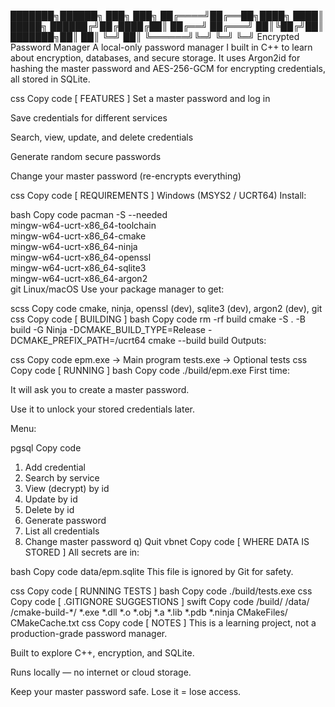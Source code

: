 ███████╗██████╗ ███╗   ███╗
██╔════╝██╔══██╗████╗ ████║
█████╗  ██████╔╝██╔████╔██║
██╔══╝  ██╔═══╝ ██║╚██╔╝██║
███████╗██║     ██║ ╚═╝ ██║
╚══════╝╚═╝     ╚═╝     ╚═╝
Encrypted Password Manager
A local-only password manager I built in C++ to learn about encryption, databases, and secure storage.
It uses Argon2id for hashing the master password and AES-256-GCM for encrypting credentials, all stored in SQLite.

css
Copy code
[ FEATURES ]
Set a master password and log in

Save credentials for different services

Search, view, update, and delete credentials

Generate random secure passwords

Change your master password (re-encrypts everything)

css
Copy code
[ REQUIREMENTS ]
Windows (MSYS2 / UCRT64)
Install:

bash
Copy code
pacman -S --needed \
  mingw-w64-ucrt-x86_64-toolchain \
  mingw-w64-ucrt-x86_64-cmake \
  mingw-w64-ucrt-x86_64-ninja \
  mingw-w64-ucrt-x86_64-openssl \
  mingw-w64-ucrt-x86_64-sqlite3 \
  mingw-w64-ucrt-x86_64-argon2 \
  git
Linux/macOS
Use your package manager to get:

scss
Copy code
cmake, ninja, openssl (dev), sqlite3 (dev), argon2 (dev), git
css
Copy code
[ BUILDING ]
bash
Copy code
rm -rf build
cmake -S . -B build -G Ninja -DCMAKE_BUILD_TYPE=Release -DCMAKE_PREFIX_PATH=/ucrt64
cmake --build build
Outputs:

css
Copy code
epm.exe   → Main program
tests.exe → Optional tests
css
Copy code
[ RUNNING ]
bash
Copy code
./build/epm.exe
First time:

It will ask you to create a master password.

Use it to unlock your stored credentials later.

Menu:

pgsql
Copy code
1) Add credential
2) Search by service
3) View (decrypt) by id
4) Update by id
5) Delete by id
6) Generate password
7) List all credentials
8) Change master password
q) Quit
vbnet
Copy code
[ WHERE DATA IS STORED ]
All secrets are in:

bash
Copy code
data/epm.sqlite
This file is ignored by Git for safety.

css
Copy code
[ RUNNING TESTS ]
bash
Copy code
./build/tests.exe
css
Copy code
[ .GITIGNORE SUGGESTIONS ]
swift
Copy code
/build/
/data/
/cmake-build-*/
*.exe
*.dll
*.o
*.obj
*.a
*.lib
*.pdb
*.ninja
CMakeFiles/
CMakeCache.txt
css
Copy code
[ NOTES ]
This is a learning project, not a production-grade password manager.

Built to explore C++, encryption, and SQLite.

Runs locally — no internet or cloud storage.

Keep your master password safe. Lose it = lose access.
